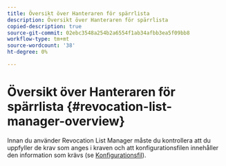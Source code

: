 ```yaml
---
title: Översikt över Hanteraren för spärrlista
description: Översikt över Hanteraren för spärrlista
copied-description: true
source-git-commit: 02ebc3548a254b2a6554f1ab34afbb3ea5f09bb8
workflow-type: tm+mt
source-wordcount: '38'
ht-degree: 0%

---
```


# Översikt över Hanteraren för spärrlista {#revocation-list-manager-overview}

Innan du använder Revocation List Manager måste du kontrollera att du uppfyller de krav som anges i kraven och att konfigurationsfilen innehåller den information som krävs (se [Konfigurationsfil](../policy-revocation-list-manager/revocation-config-file-props.md)).
